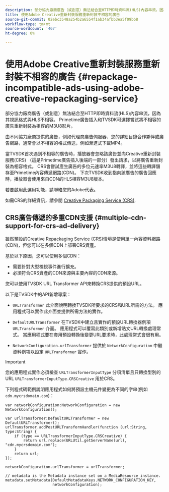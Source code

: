 ```yaml
---
description: 部分協力廠商廣告（或創意）無法結合至HTTP即時資料流(HLS)內容串流，因為其視訊格式與HLS不相容。 Primetime廣告插入和TVSDK可選擇嘗試將不相容的廣告重新封裝為相容的M3U8影片。
title: 使用Adobe Creative重新封裝服務重新封裝不相容的廣告
source-git-commit: 02ebc3548a254b2a6554f1ab34afbb3ea5f09bb8
workflow-type: tm+mt
source-wordcount: '467'
ht-degree: 0%

---
```


# 使用Adobe Creative重新封裝服務重新封裝不相容的廣告 {#repackage-incompatible-ads-using-adobe-creative-repackaging-service}

部分協力廠商廣告（或創意）無法結合至HTTP即時資料流(HLS)內容串流，因為其視訊格式與HLS不相容。 Primetime廣告插入和TVSDK可選擇嘗試將不相容的廣告重新封裝為相容的M3U8影片。

由不同協力廠商提供的廣告，例如代理商廣告伺服器、您的詳細目錄合作夥伴或廣告網路，通常會以不相容的格式傳送，例如漸進式下載MP4。

當TVSDK首次遇到不相容的廣告時，播放器會忽略該廣告並向Creative重新封裝服務(CRS) （這是Primetime廣告插入後端的一部分）發出請求，以將廣告重新封裝為相容格式。 CRS會嘗試產生廣告的多位元速率M3U8轉譯，並將這些轉譯儲存至Primetime內容傳遞網路(CDN)。 下次TVSDK收到指向該廣告的廣告回應時，播放器會使用來自CDN的HLS相容M3U8版本。

若要啟用此選用功能，請聯絡您的Adobe代表。

如需CRS的詳細資訊，請參閱 [Creative Packaging Service (CRS)](https://helpx.adobe.com/content/dam/help/en/primetime/guides/crs.pdf).

## CRS廣告傳遞的多重CDN支援 {#multiple-cdn-support-for-crs-ad-delivery}

雖然預設的Creative Repackaging Service (CRS)情境是使用單一內容資料網路(CDN)，但您可以在多個CDN上部署CRS資產。

基於以下原因，您可以使用多個CDN：

* 需要針對大型檢視事件進行擴充。
* 必須符合CRS資產的CDN來源與主要內容的CDN來源。

您可以使用TVSDK URL Transformer API來轉換CRS提供的預設URL。

以下是TVSDK中的API新增專案：

* `URLTransformer` 此介面說明轉換TVSDK所要求的CRS和URL所需的方法。 應用程式可以實作此介面並提供所需方法的實作。

* `DefaultURLTransformer` 在TVSDK中建立且實作的預設URL轉換器例項 `URLTransformer` 介面。 應用程式可以覆寫此類別或新增貼文URL轉換處理常式。 當應用程式要在套用預設轉換後變更URL要求時，此處理常式會很有用。

* `NetworkConfiguration.urlTransformer` 提供於 `NetworkConfiguration` 中繼資料例項以設定 `URLTransformer` 實作。

>[!IMPORTANT]
>
>您的應用程式實作必須檢查 `URLTransformerInputType` 分項清單且只轉換型別的URL `URLTransformerInputType.CRSCreative` 用於CRS。

下列程式碼範例說明應用程式如何將預設主機元件變更為不同的字串(例如 `cdn.mycrsdomain.com`)：

```
var networkConfiguration:NetworkConfiguration = new NetworkConfiguration(); 
   
var urlTransformer:DefaultURLTransformer = new DefaultURLTransformer(); 
urlTransformer.addPostURLTransformHandler(function (url:String, type:String) { 
    if (type == URLTransformerInputType.CRSCreative) { 
        return url.replace(URLUtil.getServerName(url), "cdn.mycrsdomain.com"); 
    } 
    return url; 
}); 
  
networkConfiguration.urlTransformer = urlTransformer; 
   
// metadata is the Metadata instance set on a MediaResource instance. 
metadata.setMetadata(DefaultMetadataKeys.NETWORK_CONFIGURATION_KEY,  
                     networkConfiguration);
```
